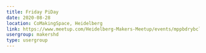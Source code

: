 ```yaml
---
title: Friday PiDay
date: 2020-08-28
location: CoMakingSpace, Heidelberg
link: https://www.meetup.com/Heidelberg-Makers-Meetup/events/mppbdrybclblc/
usergroup: makershd
type: usergroup
---
```


